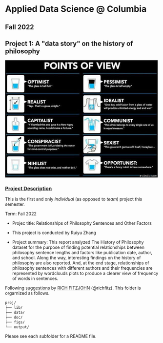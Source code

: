 # Applied Data Science @ Columbia
## Fall 2022
## Project 1: A "data story" on the history of philosophy

<img src="figs/100126-the-glass.jpeg" width="500">

### [Project Description](doc/)
This is the first and only *individual* (as opposed to *team*) project this semester. 

Term: Fall 2022

+ Projec title: Relationships of Philosophy Sentences and Other Factors
+ This project is conducted by Ruiyu Zhang

+ Project summary: This report analyzed The History of Philosophy dataset for the purpose of finding potential relationships between philosophy sentence lengths and factors like publication date, author, and school. Along the way, interesting findings on the history of philosophy are also reported. And, at the end stage, relationships of philosophy sentences with different authors and their frequencies are represented by wordclouds plots to produce a clearer view of frequency of words in sentences.

Following [suggestions](http://nicercode.github.io/blog/2013-04-05-projects/) by [RICH FITZJOHN](http://nicercode.github.io/about/#Team) (@richfitz). This folder is orgarnized as follows.

```
proj/
├── lib/
├── data/
├── doc/
├── figs/
└── output/
```

Please see each subfolder for a README file.
